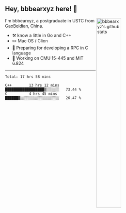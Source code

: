 ## Hey, bbbearxyz here! :wave:

<img align="right" alt="bbbearxyz's github stats" width="40%" src="https://github-readme-stats.vercel.app/api?username=bbbearxyz&show_icons=true">

I'm bbbearxyz, a postgraduate in USTC from GaoBeidian, China.

-   :hammer_and_pick:    know a little in Go and C++
-   :pencil2: Mac OS / Clion
-   :seedling: Preparing for developing a RPC in C language 
-   :thinking: Working on CMU 15-445 and MIT 6.824
---
<!--START_SECTION:waka-->
```text
Total: 17 hrs 58 mins

C++        13 hrs 12 mins  ██████████████████▒░░░░░░   73.44 % 
C          4 hrs 45 mins   ██████▓░░░░░░░░░░░░░░░░░░   26.47 % 
```
<!--END_SECTION:waka-->
